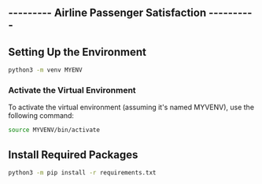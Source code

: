 ## --------- Airline Passenger Satisfaction ---------- ##


## Setting Up the Environment
```bash
python3 -m venv MYENV
```
### Activate the Virtual Environment
To activate the virtual environment (assuming it's named MYVENV), use the following command:

```bash
source MYVENV/bin/activate
```
## Install Required Packages

```bash
python3 -m pip install -r requirements.txt
```
